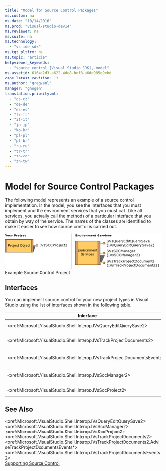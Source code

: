```yaml
---
title: "Model for Source Control Packages"
ms.custom: na
ms.date: "10/14/2016"
ms.prod: "visual-studio-dev14"
ms.reviewer: na
ms.suite: na
ms.technology: 
  - "vs-ide-sdk"
ms.tgt_pltfrm: na
ms.topic: "article"
helpviewer_keywords: 
  - "source control [Visual Studio SDK], model"
ms.assetid: 6164b2d3-a622-4de8-bef3-a6de985e9ebd
caps.latest.revision: 13
ms.author: "gregvanl"
manager: "ghogen"
translation.priority.mt: 
  - "cs-cz"
  - "de-de"
  - "es-es"
  - "fr-fr"
  - "it-it"
  - "ja-jp"
  - "ko-kr"
  - "pl-pl"
  - "pt-br"
  - "ru-ru"
  - "tr-tr"
  - "zh-cn"
  - "zh-tw"
---
```

# Model for Source Control Packages
The following model represents an example of a source control implementation. In the model, you see the interfaces that you must implement and the environment services that you must call. Like all services, you actually call the methods of a particular interface that you obtain by way of the service. The names of the classes are identified to make it easier to see how source control is carried out.  
  
 ![SCC&#95;TUP Examples](../extensibility/media/scc_tup.gif "SCC_TUP")  
Example Source Control Project  
  
## Interfaces  
 You can implement source control for your new project types in Visual Studio using the list of interfaces shown in the following table.  
  
|Interface|Use|  
|---------------|---------|  
|\<xref:Microsoft.VisualStudio.Shell.Interop.IVsQueryEditQuerySave2>|Called by projects and editors before they save or change (dirty) files. This interface is accessed using the \<xref:Microsoft.VisualStudio.Shell.Interop.SVsQueryEditQuerySave> service.|  
|\<xref:Microsoft.VisualStudio.Shell.Interop.IVsTrackProjectDocuments2>|Called by projects to request permission to add, remove, or rename a file or directory. This interface is also called by projects to inform the environment when an approved add, remove, or rename action is complete. It is accessed using the \<xref:Microsoft.VisualStudio.Shell.Interop.SVsTrackProjectDocuments> service.|  
|\<xref:Microsoft.VisualStudio.Shell.Interop.IVsTrackProjectDocumentsEvents2>|Implemented by any entity that registers to be notified when projects add, rename, or remove a file or directory. To register for event notification, call \<xref:Microsoft.VisualStudio.Shell.Interop.IVsTrackProjectDocuments2.AdviseTrackProjectDocumentsEvents*>.|  
|\<xref:Microsoft.VisualStudio.Shell.Interop.IVsSccManager2>|Called by projects to register with the source control package and to obtain information on source control status. This interface is accessed using the \<xref:Microsoft.VisualStudio.Shell.Interop.SVsSccManager> service.|  
|\<xref:Microsoft.VisualStudio.Shell.Interop.IVsSccProject2>|Implemented by the project to respond to source control requests for information about files and to obtain the source control settings required for the project file.|  
  
## See Also  
 \<xref:Microsoft.VisualStudio.Shell.Interop.IVsQueryEditQuerySave2>   
 \<xref:Microsoft.VisualStudio.Shell.Interop.IVsSccManager2>   
 \<xref:Microsoft.VisualStudio.Shell.Interop.IVsSccProject2>   
 \<xref:Microsoft.VisualStudio.Shell.Interop.IVsTrackProjectDocuments2>   
 \<xref:Microsoft.VisualStudio.Shell.Interop.IVsTrackProjectDocuments2.AdviseTrackProjectDocumentsEvents*>   
 \<xref:Microsoft.VisualStudio.Shell.Interop.IVsTrackProjectDocumentsEvents2>   
 [Supporting Source Control](../extensibility/supporting-source-control.md)